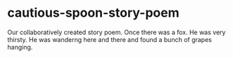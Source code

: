 # cautious-spoon-story-poem
Our collaboratively created story poem.
Once there was a fox.
He was very thirsty.
He was wanderng here and there and found a bunch of grapes hanging.
